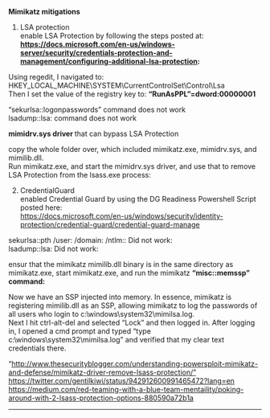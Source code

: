 <b> Mimikatz mitigations </b> 

1. LSA protection  <br>
enable LSA Protection by following the steps posted at: <b>
https://docs.microsoft.com/en-us/windows-server/security/credentials-protection-and-management/configuring-additional-lsa-protection: </b>

Using regedit, I navigated to: HKEY_LOCAL_MACHINE\SYSTEM\CurrentControlSet\Control\Lsa <br>
Then I set the value of the registry key to: <b> “RunAsPPL”=dword:00000001 </b>

“sekurlsa::logonpasswords” command does not work  <br>
lsadump::lsa:   command does not work


<b>mimidrv.sys driver </b> that can bypass LSA Protection

copy the whole folder over, which included mimikatz.exe, mimidrv.sys, and mimilib.dll. <br>
Run mimikatz.exe, and start the mimidrv.sys driver, and use that to remove LSA Protection from the lsass.exe process:

2. CredentialGuard  <br>
enabled Credential Guard by using the DG Readiness Powershell Script posted here: <br>
https://docs.microsoft.com/en-us/windows/security/identity-protection/credential-guard/credential-guard-manage

sekurlsa::pth /user:<user> /domain:<domain> /ntlm:<ntlmhash>: Did not work: <br>
lsadump::lsa: Did not work: <br>

ensur that the mimikatz mimilib.dll binary is in the same directory as mimikatz.exe, start mimikatz.exe,  and run the mimikatz <b> “misc::memssp” command: </b>


Now we have an SSP injected into memory. In essence, mimikatz is registering mimilib.dll as an SSP, allowing mimikatz to log the passwords of all users who login to c:\windows\system32\mimilsa.log. <br> 
Next I hit ctrl-alt-del and selected “Lock” and then logged in. After logging in, I opened a cmd prompt and typed “type c:\windows\system32\mimilsa.log” and verified that my clear text credentials there.


“http://www.thesecurityblogger.com/understanding-powersploit-mimikatz-and-defense/mimikatz-driver-remove-lsass-protection/” <br>
https://twitter.com/gentilkiwi/status/942912600991465472?lang=en <br>
https://medium.com/red-teaming-with-a-blue-team-mentaility/poking-around-with-2-lsass-protection-options-880590a72b1a <br>

**********************************************************************************************************************************
